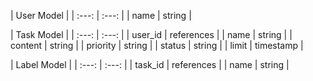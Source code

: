 | User Model |
| :---: | :---: |
| name | string |

| Task Model |
| :---: | :---: |
| user_id | references |
|  name  | string |
| content | string |
| priority | string |
| status | string |
| limit | timestamp |

| Label Model |
| :---: | :---: |
| task_id | references |
| name  | string |


